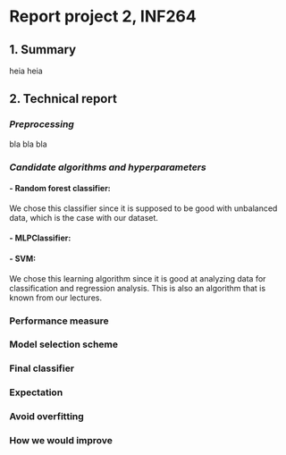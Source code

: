 # **Report project 2, INF264**

## **1.** Summary
heia heia

## **2.** Technical report

### *Preprocessing*

bla bla bla 

### *Candidate algorithms and hyperparameters*

#### **-** Random forest classifier:
We chose this classifier since it is supposed to be good with unbalanced data, which is the case with our dataset.
#### **-** MLPClassifier: 

#### **-** SVM:
We chose this learning algorithm since it is good at analyzing data for classification and regression analysis. This is also an algorithm that is known from our lectures. 

### Performance measure

### Model selection scheme

### Final classifier

### Expectation

### Avoid overfitting

### How we would improve